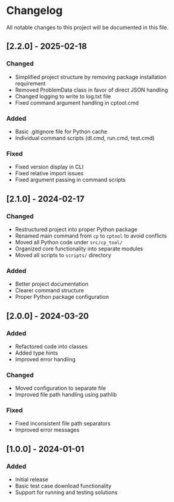 # Changelog

All notable changes to this project will be documented in this file.

## [2.2.0] - 2025-02-18

### Changed
- Simplified project structure by removing package installation requirement
- Removed ProblemData class in favor of direct JSON handling
- Changed logging to write to log.txt file
- Fixed command argument handling in cptool.cmd

### Added
- Basic .gitignore file for Python cache
- Individual command scripts (dl.cmd, run.cmd, test.cmd)

### Fixed
- Fixed version display in CLI
- Fixed relative import issues
- Fixed argument passing in command scripts

## [2.1.0] - 2024-02-17

### Changed
- Restructured project into proper Python package
- Renamed main command from `cp` to `cptool` to avoid conflicts
- Moved all Python code under `src/cp_tool/`
- Organized core functionality into separate modules
- Moved all scripts to `scripts/` directory

### Added
- Better project documentation
- Clearer command structure
- Proper Python package configuration

## [2.0.0] - 2024-03-20

### Added
- Refactored code into classes
- Added type hints
- Improved error handling

### Changed
- Moved configuration to separate file
- Improved file path handling using pathlib

### Fixed
- Fixed inconsistent file path separators
- Improved error messages

## [1.0.0] - 2024-01-01

### Added
- Initial release
- Basic test case download functionality
- Support for running and testing solutions 